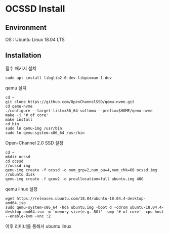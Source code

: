 OCSSD Install
====
Environment
-----
OS : Ubuntu Linux 18.04 LTS

Installation
-----
필수 패키지 설치

```
sudo apt install libglib2.0-dev libpixman-1-dev 
```

qemu 설치

```
cd ~
git clone https://github.com/OpenChannelSSD/qemu-nvme.git
cd qemu-nvme
./configure --target-list=x86_64-softmmu --prefix=$HOME/qemu-nvme
make -j '# of core'
make install
cd bin
sudo ln qemu-img /usr/bin
sudo ln qemu-system-x86_64 /usr/bin
```

Open-Channel 2.0 SSD 설정

```
cd ~
mkdir ocssd
cd ocssd
//ocssd img
qemu-img create -f ocssd -o num_grp=2,num_pu=4,num_chk=60 ocssd.img
//ubuntu disk
qemu-img create -f qcow2 -o preallocation=full ubuntu.img 40G
```

qemu linux 설정

```
wget https://releases.ubuntu.com/18.04/ubuntu-18.04.4-desktop-amd64.iso
sudo qemu-system-x86_64 -hda ubuntu.img -boot d -cdrom ubuntu-18.04.4-desktop-amd64.iso -m 'memory size(e.g. 8G)' -smp '# of core' -cpu host --enable-kvm -vnc :2
```

이후 리미너를 통해서 ubuntu linux 
